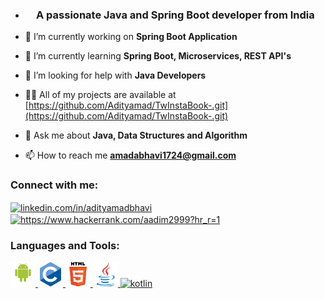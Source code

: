 - <h3 align="center">A passionate Java and Spring Boot developer from India</h3>

- 🔭 I’m currently working on **Spring Boot Application**

- 🌱 I’m currently learning **Spring Boot, Microservices, REST API's**

- 🤝 I’m looking for help with **Java Developers**

- 👨‍💻 All of my projects are available at [https://github.com/Adityamad/TwInstaBook-.git](https://github.com/Adityamad/TwInstaBook-.git)

- 💬 Ask me about **Java, Data Structures and Algorithm**

- 📫 How to reach me **amadabhavi1724@gmail.com**

<h3 align="left">Connect with me:</h3>
<p align="left">
<a href="https://linkedin.com/in/linkedin.com/in/adityamadbhavi" target="blank"><img align="center" src="https://raw.githubusercontent.com/rahuldkjain/github-profile-readme-generator/master/src/images/icons/Social/linked-in-alt.svg" alt="linkedin.com/in/adityamadbhavi" height="30" width="40" /></a>
<a href="https://www.hackerrank.com/https://www.hackerrank.com/aadim2999?hr_r=1" target="blank"><img align="center" src="https://raw.githubusercontent.com/rahuldkjain/github-profile-readme-generator/master/src/images/icons/Social/hackerrank.svg" alt="https://www.hackerrank.com/aadim2999?hr_r=1" height="30" width="40" /></a>
</p>

<h3 align="left">Languages and Tools:</h3>
<p align="left"> <a href="https://developer.android.com" target="_blank"> <img src="https://raw.githubusercontent.com/devicons/devicon/master/icons/android/android-original-wordmark.svg" alt="android" width="40" height="40"/> </a> <a href="https://www.cprogramming.com/" target="_blank"> <img src="https://raw.githubusercontent.com/devicons/devicon/master/icons/c/c-original.svg" alt="c" width="40" height="40"/> </a> <a href="https://www.w3.org/html/" target="_blank"> <img src="https://raw.githubusercontent.com/devicons/devicon/master/icons/html5/html5-original-wordmark.svg" alt="html5" width="40" height="40"/> </a> <a href="https://www.java.com" target="_blank"> <img src="https://raw.githubusercontent.com/devicons/devicon/master/icons/java/java-original.svg" alt="java" width="40" height="40"/> </a> <a href="https://kotlinlang.org" target="_blank"> <img src="https://www.vectorlogo.zone/logos/kotlinlang/kotlinlang-icon.svg" alt="kotlin" width="40" height="40"/> </a> </p>
